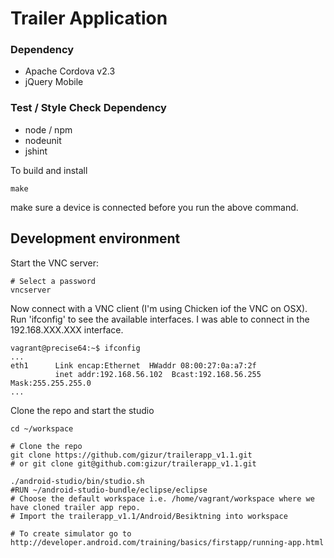 Trailer Application
===================


### Dependency

* Apache Cordova v2.3
* jQuery Mobile

### Test / Style Check Dependency

* node / npm
* nodeunit
* jshint

To build and install

    make

make sure a device is connected before you run the above command.


Development environment
----------------------


Start the VNC server:

```
# Select a password
vncserver
```

Now connect with a VNC client (I'm using Chicken iof the VNC on OSX). Run 'ifconfig' to see the available interfaces.
I was able to connect in the 192.168.XXX.XXX interface.


```
vagrant@precise64:~$ ifconfig
...
eth1      Link encap:Ethernet  HWaddr 08:00:27:0a:a7:2f  
          inet addr:192.168.56.102  Bcast:192.168.56.255  Mask:255.255.255.0
...
```

Clone the repo and start the studio

```
cd ~/workspace

# Clone the repo
git clone https://github.com/gizur/trailerapp_v1.1.git
# or git clone git@github.com:gizur/trailerapp_v1.1.git

./android-studio/bin/studio.sh
#RUN ~/android-studio-bundle/eclipse/eclipse
# Choose the default workspace i.e. /home/vagrant/workspace where we have cloned trailer app repo.
# Import the trailerapp_v1.1/Android/Besiktning into workspace

# To create simulator go to http://developer.android.com/training/basics/firstapp/running-app.html
```
